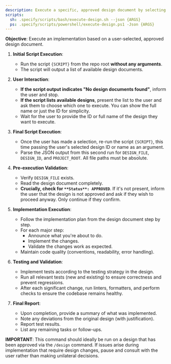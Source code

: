 ```yaml
---
description: Execute a specific, approved design document by selecting from available designs.
scripts:
  sh: .specify/scripts/bash/execute-design.sh --json {ARGS}
  ps: .specify/scripts/powershell/execute-design.ps1 -Json {ARGS}
---
```


**Objective**: Execute an implementation based on a user-selected, approved design document.

1.  **Initial Script Execution**:
    - Run the script `{SCRIPT}` from the repo root **without any arguments**.
    - The script will output a list of available design documents.

2.  **User Interaction**:
    - **If the script output indicates "No design documents found"**, inform the user and stop.
    - **If the script lists available designs**, present the list to the user and ask them to choose which one to execute. You can show the full name or just the ID for simplicity.
    - Wait for the user to provide the ID or full name of the design they want to execute.

3.  **Final Script Execution**:
    - Once the user has made a selection, re-run the script `{SCRIPT}`, this time passing the user's selected design ID or name as an argument.
    - Parse the JSON output from this second run for `DESIGN_FILE`, `DESIGN_ID`, and `PROJECT_ROOT`. All file paths must be absolute.

4.  **Pre-execution Validation**:
    - Verify `DESIGN_FILE` exists.
    - Read the design document completely.
    - **Crucially, check for `**Status**: APPROVED`**. If it's not present, inform the user that the design is not approved and ask if they wish to proceed anyway. Only continue if they confirm.

5.  **Implementation Execution**:
    - Follow the implementation plan from the design document step by step.
    - For each major step:
        - Announce what you're about to do.
        - Implement the changes.
        - Validate the changes work as expected.
    - Maintain code quality (conventions, readability, error handling).

6.  **Testing and Validation**:
    - Implement tests according to the testing strategy in the design.
    - Run all relevant tests (new and existing) to ensure correctness and prevent regressions.
    - After each significant change, run linters, formatters, and perform checks to ensure the codebase remains healthy.

7.  **Final Report**:
    - Upon completion, provide a summary of what was implemented.
    - Note any deviations from the original design (with justification).
    - Report test results.
    - List any remaining tasks or follow-ups.

**IMPORTANT**: This command should ideally be run on a design that has been approved via the `/design` command. If issues arise during implementation that require design changes, pause and consult with the user rather than making unilateral decisions.
